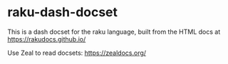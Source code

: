 # raku-dash-docset

This is a dash docset for the raku language, built from the HTML docs at https://rakudocs.github.io/

Use Zeal to read docsets: https://zealdocs.org/
